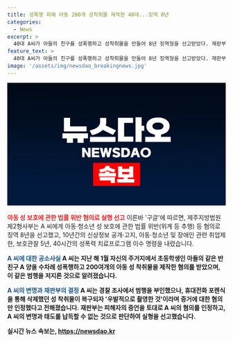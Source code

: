 ```yaml
---
title: 성폭행 피해 아동 200개 성착취물 제작한 40대...징역 8년
categories:
  - News
excerpt: >
  40대 A씨가 아들의 친구를 성폭행하고 성착취물을 만들어 8년 징역형을 선고받았다. 재판부는 A씨에게 10년간의 신상정보 공개·고지, 아동·청소년 및 장애인 관련 취업제한, 보호관찰 5년, 40시간 성폭력 치료프로그램 이수를 명령했다. A씨는 혐의를 모두 부인했지만 휴대전화에서 삭제한 성착취물이 발견되자 우발 촬영이라 주장했다. 재판부는 피해자 증언과 A씨의 변명을 고려하여 혐의를 인정했다.
feature_text: >
  40대 A씨가 아들의 친구를 성폭행하고 성착취물을 만들어 8년 징역형을 선고받았다. 재판부는 A씨에게 10년간의 신상정보 공개·고지, 아동·청소년 및 장애인 관련 취업제한, 보호관찰 5년, 40시간 성폭력 치료프로그램 이수를 명령했다. A씨는 혐의를 모두 부인했지만 휴대전화에서 삭제한 성착취물이 발견되자 우발 촬영이라 주장했다. 재판부는 피해자 증언과 A씨의 변명을 고려하여 혐의를 인정했다.
image: '/assets/img/newsdao_breakingnews.jpg'
---
```


<p><img src="/assets/img/newsdao_breakingnews.jpg" alt="bookingtag 속보" /></p>

<p><b><span style="color: #ee2323;">아동 성 보호에 관한 법률 위반 혐의로 실형 선고</span></b>
이른바 '구글'에 따르면, 제주지방법원 제2형사부는 A 씨에게 아동·청소년 성 보호에 관한 법률 위반(위계 등 추행) 등 혐의로 징역 8년을 선고했고, 10년간의 신상정보 공개·고지, 아동·청소년 및 장애인 관련 취업제한, 보호관찰 5년, 40시간의 성폭력 치료프로그램 이수 명령을 내렸습니다.</p>

<p><b><span style="color: #1a5490;">A 씨에 대한 공소사실</span><b>
A 씨는 지난 해 1월 자신의 주거지에서 초등학생인 아들의 같은 반 친구 A 양을 수차례 성폭행하고 200여개의 아동 성 착취물을 제작한 혐의를 받았으며, 이 같은 범행을 저지른 것으로 알려졌습니다.</p>

<p><b><span style="color: #1a5490;">A 씨의 변명과 재판부의 결정</span><b>
A 씨는 경찰 조사에서 범행을 부인했으나, 휴대전화 포렌식을 통해 삭제했던 성 착취물이 복구되자 '우발적으로 촬영한 것'이라며 증거에 대한 혐의만 인정했다고 전해졌습니다. 재판부는 피해자의 증언을 토대로 A 씨의 혐의를 인정하고, A 씨의 변명과 태도를 납득할 수 없는 것으로 판단하여 실형을 선고했습니다.</p>
실시간 뉴스 속보는, <a href="https://newsdao.kr" rel="dofollow">https://newsdao.kr</a>


